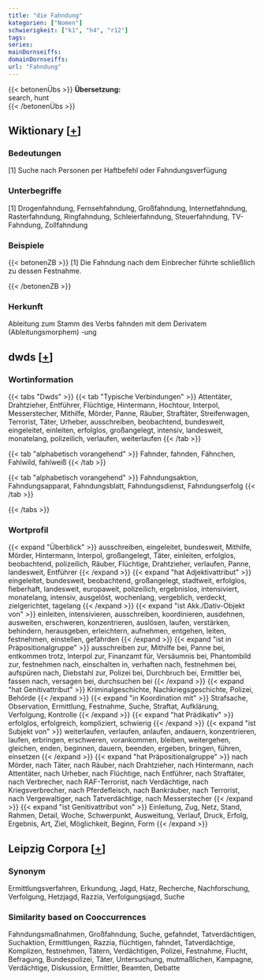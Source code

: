 ```yaml
---
title: "die Fahndung"
kategorien: ["Nomen"]
schwierigkeit: ["k1", "h4", "r12"]
tags:
series:
mainDornseiffs:
domainDornseiffs:
url: "Fahndung"
---
```


{{< betonenÜbs >}}
**Übersetzung:**  
search, hunt  
{{< /betonenÜbs >}}

## Wiktionary [[+](https://de.wiktionary.org/wiki/Fahndung)]

### Bedeutungen
[1] Suche nach Personen per Haftbefehl oder Fahndungsverfügung  

### Unterbegriffe
[1] Drogenfahndung, Fernsehfahndung, Großfahndung, Internetfahndung, Rasterfahndung, Ringfahndung, Schleierfahndung, Steuerfahndung, TV-Fahndung, Zollfahndung  

### Beispiele
{{< betonenZB >}}
[1] Die Fahndung nach dem Einbrecher führte schließlich zu dessen Festnahme.  

{{< /betonenZB >}}
### Herkunft
Ableitung zum Stamm des Verbs fahnden mit dem Derivatem (Ableitungsmorphem) -ung  



## dwds [[+](https://www.dwds.de/wb/Fahndung)]

### Wortinformation
{{< tabs "Dwds" >}}
{{< tab "Typische Verbindungen" >}}
Attentäter, Drahtzieher, Entführer, Flüchtige, Hintermann, Hochtour, Interpol, Messerstecher, Mithilfe, Mörder, Panne, Räuber, Straftäter, Streifenwagen, Terrorist, Täter, Urheber, ausschreiben, beobachtend, bundesweit, eingeleitet, einleiten, erfolglos, großangelegt, intensiv, landesweit, monatelang, polizeilich, verlaufen, weiterlaufen
{{< /tab >}}

{{< tab "alphabetisch vorangehend" >}}
Fahnder, fahnden, Fähnchen, Fahlwild, fahlweiß
{{< /tab >}}

{{< tab "alphabetisch vorangehend" >}}
Fahndungsaktion, Fahndungsapparat, Fahndungsblatt, Fahndungsdienst, Fahndungserfolg
{{< /tab >}}

{{< /tabs >}}

### Wortprofil
{{< expand "Überblick" >}} ausschreiben, eingeleitet, bundesweit, Mithilfe, Mörder, Hintermann, Interpol, großangelegt, Täter, einleiten, erfolglos, beobachtend, polizeilich, Räuber, Flüchtige, Drahtzieher, verlaufen, Panne, landesweit, Entführer {{< /expand >}}
{{< expand "hat Adjektivattribut" >}} eingeleitet, bundesweit, beobachtend, großangelegt, stadtweit, erfolglos, fieberhaft, landesweit, europaweit, polizeilich, ergebnislos, intensiviert, monatelang, intensiv, ausgelöst, wochenlang, vergeblich, verdeckt, zielgerichtet, tagelang {{< /expand >}}
{{< expand "ist Akk./Dativ-Objekt von" >}} einleiten, intensivieren, ausschreiben, koordinieren, ausdehnen, ausweiten, erschweren, konzentrieren, auslösen, laufen, verstärken, behindern, herausgeben, erleichtern, aufnehmen, entgehen, leiten, festnehmen, einstellen, gefährden {{< /expand >}}
{{< expand "ist in Präpositionalgruppe" >}} ausschreiben zur, Mithilfe bei, Panne bei, entkommen trotz, Interpol zur, Finanzamt für, Versäumnis bei, Phantombild zur, festnehmen nach, einschalten in, verhaften nach, festnehmen bei, aufspüren nach, Diebstahl zur, Polizei bei, Durchbruch bei, Ermittler bei, fassen nach, versagen bei, durchsuchen bei {{< /expand >}}
{{< expand "hat Genitivattribut" >}} Kriminalgeschichte, Nachkriegsgeschichte, Polizei, Behörde {{< /expand >}}
{{< expand "in Koordination mit" >}} Strafsache, Observation, Ermittlung, Festnahme, Suche, Straftat, Aufklärung, Verfolgung, Kontrolle {{< /expand >}}
{{< expand "hat Prädikativ" >}} erfolglos, erfolgreich, kompliziert, schwierig {{< /expand >}}
{{< expand "ist Subjekt von" >}} weiterlaufen, verlaufen, anlaufen, andauern, konzentrieren, laufen, erbringen, erschweren, vorankommen, bleiben, weitergehen, gleichen, enden, beginnen, dauern, beenden, ergeben, bringen, führen, einsetzen {{< /expand >}}
{{< expand "hat Präpositionalgruppe" >}} nach Mörder, nach Täter, nach Räuber, nach Drahtzieher, nach Hintermann, nach Attentäter, nach Urheber, nach Flüchtige, nach Entführer, nach Straftäter, nach Verbrecher, nach RAF-Terrorist, nach Verdächtige, nach Kriegsverbrecher, nach Pferdefleisch, nach Bankräuber, nach Terrorist, nach Vergewaltiger, nach Tatverdächtige, nach Messerstecher {{< /expand >}}
{{< expand "ist Genitivattribut von" >}} Einleitung, Zug, Netz, Stand, Rahmen, Detail, Woche, Schwerpunkt, Ausweitung, Verlauf, Druck, Erfolg, Ergebnis, Art, Ziel, Möglichkeit, Beginn, Form {{< /expand >}}

## Leipzig Corpora [[+](https://corpora.uni-leipzig.de/en/res?word=Fahndung&corpusId=deu_newscrawl-public_2018)]


### Synonym
Ermittlungsverfahren, Erkundung, Jagd, Hatz, Recherche, Nachforschung, Verfolgung, Hetzjagd, Razzia, Verfolgungsjagd, Suche


### Similarity based on Cooccurrences
Fahndungsmaßnahmen, Großfahndung, Suche, gefahndet, Tatverdächtigen, Suchaktion, Ermittlungen, Razzia, flüchtigen, fahndet, Tatverdächtige, Komplizen, festnehmen, Tätern, Verdächtigen, Polizei, Festnahme, Flucht, Befragung, Bundespolizei, Täter, Untersuchung, mutmaßlichen, Kampagne, Verdächtige, Diskussion, Ermittler, Beamten, Debatte

